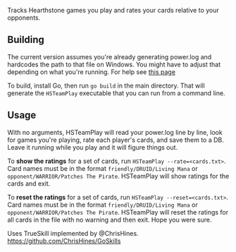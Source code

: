 Tracks Hearthstone games you play and rates your cards relative to your opponents.

## Building

The current version assumes you're already generating power.log and hardcodes the path to that file on Windows. You might have to adjust that depending on what you're running. For help see [this page](https://github.com/jleclanche/fireplace/wiki/How-to-enable-logging)

To build, install Go, then run `go build` in the main directory. That will generate the `HSTeamPlay` executable that you can run from a command line.

## Usage

With no arguments, HSTeamPlay will read your power.log line by line, look for games you're playing, rate each player's cards, and save them to a DB. Leave it running while you play and it will figure things out.

To **show the ratings** for a set of cards, run `HSTeamPlay --rate=<cards.txt>`. Card names must be in the format `friendly/DRUID/Living Mana` or `opponent/WARRIOR/Patches The Pirate`. HSTeamPlay will show ratings for the cards and exit.

To **reset the ratings** for a set of cards, run `HSTeamPlay --reset=<cards.txt>`. Card names must be in the format `friendly/DRUID/Living Mana` or `opponent/WARRIOR/Patches The Pirate`. HSTeamPlay will reset the ratings for all cards in the file with no warning and then exit. Hope you were sure.

Uses TrueSkill implemented by @ChrisHines. https://github.com/ChrisHines/GoSkills
